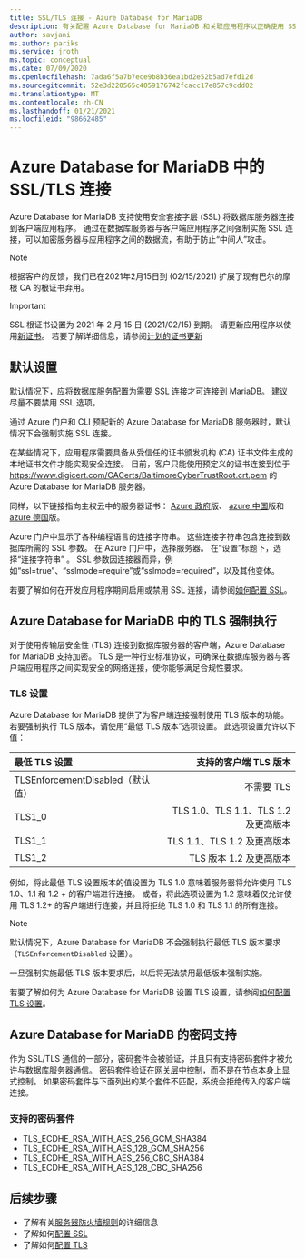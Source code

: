 ```yaml
---
title: SSL/TLS 连接 - Azure Database for MariaDB
description: 有关配置 Azure Database for MariaDB 和关联应用程序以正确使用 SSL 连接的信息
author: savjani
ms.author: pariks
ms.service: jroth
ms.topic: conceptual
ms.date: 07/09/2020
ms.openlocfilehash: 7ada6f5a7b7ece9b8b36ea1bd2e52b5ad7efd12d
ms.sourcegitcommit: 52e3d220565c4059176742fcacc17e857c9cdd02
ms.translationtype: MT
ms.contentlocale: zh-CN
ms.lasthandoff: 01/21/2021
ms.locfileid: "98662485"
---
```

# <a name="ssltls-connectivity-in-azure-database-for-mariadb"></a>Azure Database for MariaDB 中的 SSL/TLS 连接
Azure Database for MariaDB 支持使用安全套接字层 (SSL) 将数据库服务器连接到客户端应用程序。 通过在数据库服务器与客户端应用程序之间强制实施 SSL 连接，可以加密服务器与应用程序之间的数据流，有助于防止“中间人”攻击。

>[!NOTE]
> 根据客户的反馈，我们已在2021年2月15日到 (02/15/2021) 扩展了现有巴尔的摩根 CA 的根证书弃用。

> [!IMPORTANT] 
> SSL 根证书设置为 2021 年 2 月 15 日 (2021/02/15) 到期。 请更新应用程序以使用[新证书](https://cacerts.digicert.com/DigiCertGlobalRootG2.crt.pem)。 若要了解详细信息，请参阅[计划的证书更新](concepts-certificate-rotation.md)

## <a name="default-settings"></a>默认设置
默认情况下，应将数据库服务配置为需要 SSL 连接才可连接到 MariaDB。  建议尽量不要禁用 SSL 选项。

通过 Azure 门户和 CLI 预配新的 Azure Database for MariaDB 服务器时，默认情况下会强制实施 SSL 连接。

在某些情况下，应用程序需要具备从受信任的证书颁发机构 (CA) 证书文件生成的本地证书文件才能实现安全连接。 目前，客户只能使用预定义的证书连接到位于 https://www.digicert.com/CACerts/BaltimoreCyberTrustRoot.crt.pem 的 Azure Database for MariaDB 服务器。 

同样，以下链接指向主权云中的服务器证书： [Azure 政府](https://www.digicert.com/CACerts/BaltimoreCyberTrustRoot.crt.pem)版、 [azure 中国](https://dl.cacerts.digicert.com/DigiCertGlobalRootCA.crt.pem)版和 [azure 德国](https://www.d-trust.net/cgi-bin/D-TRUST_Root_Class_3_CA_2_2009.crt)版。

Azure 门户中显示了各种编程语言的连接字符串。 这些连接字符串包含连接到数据库所需的 SSL 参数。 在 Azure 门户中，选择服务器。 在“设置”标题下，选择“连接字符串” 。 SSL 参数因连接器而异，例如“ssl=true”、“sslmode=require”或“sslmode=required”，以及其他变体。

若要了解如何在开发应用程序期间启用或禁用 SSL 连接，请参阅[如何配置 SSL](howto-configure-ssl.md)。

## <a name="tls-enforcement-in-azure-database-for-mariadb"></a>Azure Database for MariaDB 中的 TLS 强制执行

对于使用传输层安全性 (TLS) 连接到数据库服务器的客户端，Azure Database for MariaDB 支持加密。 TLS 是一种行业标准协议，可确保在数据库服务器与客户端应用程序之间实现安全的网络连接，使你能够满足合规性要求。

### <a name="tls-settings"></a>TLS 设置

Azure Database for MariaDB 提供了为客户端连接强制使用 TLS 版本的功能。 若要强制执行 TLS 版本，请使用“最低 TLS 版本”选项设置。 此选项设置允许以下值：

|  最低 TLS 设置             | 支持的客户端 TLS 版本                |
|:---------------------------------|-------------------------------------:|
| TLSEnforcementDisabled（默认值） | 不需要 TLS                      |
| TLS1_0                           | TLS 1.0、TLS 1.1、TLS 1.2    及更高版本         |
| TLS1_1                           | TLS 1.1、TLS 1.2        及更高版本              |
| TLS1_2                           | TLS 版本 1.2     及更高版本                  |


例如，将此最低 TLS 设置版本的值设置为 TLS 1.0 意味着服务器将允许使用 TLS 1.0、1.1 和 1.2 + 的客户端进行连接。 或者，将此选项设置为 1.2 意味着仅允许使用 TLS 1.2+ 的客户端进行连接，并且将拒绝 TLS 1.0 和 TLS 1.1 的所有连接。

> [!Note] 
> 默认情况下，Azure Database for MariaDB 不会强制执行最低 TLS 版本要求（`TLSEnforcementDisabled` 设置）。
>
> 一旦强制实施最低 TLS 版本要求后，以后将无法禁用最低版本强制实施。

若要了解如何为 Azure Database for MariaDB 设置 TLS 设置，请参阅[如何配置 TLS 设置](howto-tls-configurations.md)。

## <a name="cipher-support-by-azure-database-for-mariadb"></a>Azure Database for MariaDB 的密码支持

作为 SSL/TLS 通信的一部分，密码套件会被验证，并且只有支持密码套件才被允许与数据库服务器通信。 密码套件验证在[网关层](concepts-connectivity-architecture.md#connectivity-architecture)中控制，而不是在节点本身上显式控制。 如果密码套件与下面列出的某个套件不匹配，系统会拒绝传入的客户端连接。

### <a name="cipher-suite-supported"></a>支持的密码套件

*   TLS_ECDHE_RSA_WITH_AES_256_GCM_SHA384
*   TLS_ECDHE_RSA_WITH_AES_128_GCM_SHA256
*   TLS_ECDHE_RSA_WITH_AES_256_CBC_SHA384
*   TLS_ECDHE_RSA_WITH_AES_128_CBC_SHA256

## <a name="next-steps"></a>后续步骤
- 了解有关[服务器防火墙规则](concepts-firewall-rules.md)的详细信息
- 了解如何[配置 SSL](howto-configure-ssl.md)
- 了解如何[配置 TLS](howto-tls-configurations.md)
